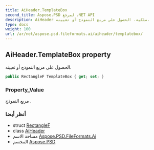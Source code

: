 ```yaml
---
title: AiHeader.TemplateBox
second_title: Aspose.PSD لمرجع .NET API
description: AiHeader ملكية. الحصول على مربع النموذج أو تعيينه.
type: docs
weight: 100
url: /ar/net/aspose.psd.fileformats.ai/aiheader/templatebox/
---
```

## AiHeader.TemplateBox property

الحصول على مربع النموذج أو تعيينه.

```csharp
public RectangleF TemplateBox { get; set; }
```

### Property_Value

مربع النموذج .

### أنظر أيضا

* struct [RectangleF](../../../aspose.psd/rectanglef/)
* class [AiHeader](../)
* مساحة الاسم [Aspose.PSD.FileFormats.Ai](../../aiheader/)
* المجسم [Aspose.PSD](../../../)


